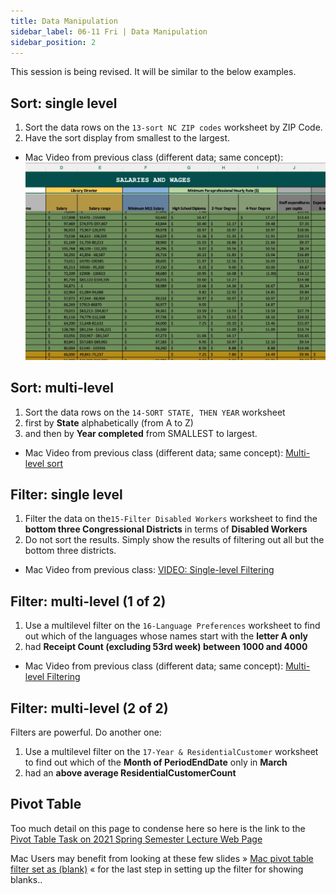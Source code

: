 ```yaml
---
title: Data Manipulation
sidebar_label: 06-11 Fri | Data Manipulation
sidebar_position: 2
---
```


This session is being revised. It will be similar to the below examples.

## Sort: single level

1. Sort the data rows on the ```13-sort NC ZIP codes``` worksheet by ZIP Code.
2. Have the sort display from smallest to the largest.

* Mac Video from previous class (different data; same concept):
[![Single-level sort](/img/sort-video.png)](https://ils.unc.edu/courses/2019_spring/inls161_001/videos/spreadsheet-drafts/4.22-single-level-sort.mp4)

## Sort: multi-level

1. Sort the data rows on the ```14-SORT STATE, THEN YEAR``` worksheet
2. first by **State** alphabetically (from A to Z)
3. and then by **Year completed** from SMALLEST to largest.

* Mac Video from previous class (different data; same concept):
[Multi-level sort](https://ils.unc.edu/courses/2019_spring/inls161_001/videos/spreadsheet-drafts/4.23-multi-level-sort.mp4)

## Filter: single level

1. Filter the data on the```15-Filter Disabled Workers``` worksheet to find the **bottom three Congressional Districts** in terms of **Disabled Workers**
2. Do not sort the results. Simply show the results of filtering out all but the bottom three districts.

* Mac Video from previous class:
[VIDEO: Single-level Filtering](https://ils.unc.edu/courses/2019_spring/inls161_001/videos/spreadsheet-drafts/4.24-single-level-filter.mp4)


## Filter: multi-level (1 of 2)

1. Use a multilevel filter on the ```16-Language Preferences``` worksheet to find out which of the languages whose names start with the **letter A only**
2. had **Receipt Count (excluding 53rd week) between 1000 and 4000**

* Mac Video from previous class (different data; same concept):
[Multi-level Filtering](https://ils.unc.edu/courses/2019_spring/inls161_001/videos/spreadsheet-drafts/4.25-26-muti-level-filter.mp4)

## Filter: multi-level (2 of 2)

Filters are powerful. Do another one:

1. Use a multilevel filter on the ```17-Year & ResidentialCustomer``` worksheet to find out which of the **Month of PeriodEndDate** only in **March**
2. had an **above average ResidentialCustomerCount**

## Pivot Table

Too much detail on this page to condense here so here is the link to the [Pivot Table Task on 2021 Spring Semester Lecture Web Page](https://ils.unc.edu/courses/2021_spring/inls161_001/13b.03.pivot-tables.html)

Mac Users may benefit from looking at these few slides &raquo; [Mac pivot table filter set as (blank)](https://docs.google.com/presentation/d/1ggg8vElrRyAE5l3aroX0-GyPxaZa4AbUOmmpP684b5Q/edit?usp=sharing) &laquo; for the last step in setting up the filter for showing blanks..


